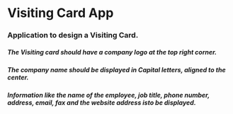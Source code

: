 # Visiting Card App 

### Application to design a Visiting Card. 
##### The Visiting card should have a company logo at the top right corner. 
##### The company name should be displayed in Capital letters, aligned to the center. 
##### Information like the name of the employee, job title, phone number, address, email, fax and the website address isto be displayed.
